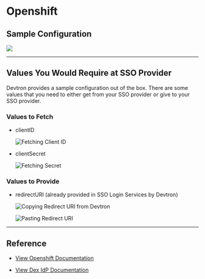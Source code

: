 # Openshift

## Sample Configuration

![](https://devtron-public-asset.s3.us-east-2.amazonaws.com/images/global-configurations/sso-login-service/openshift.jpg)

---

## Values You Would Require at SSO Provider

Devtron provides a sample configuration out of the box. There are some values that you need to either get from your SSO provider or give to your SSO provider.

### Values to Fetch

* clientID

    ![Fetching Client ID](https://devtron-public-asset.s3.us-east-2.amazonaws.com/images/global-configurations/sso-login-service/secret/openshift-id-secret1.jpg)

* clientSecret

    ![Fetching Secret](https://devtron-public-asset.s3.us-east-2.amazonaws.com/images/global-configurations/sso-login-service/secret/openshift-id-secret2.jpg)

### Values to Provide

* redirectURI (already provided in SSO Login Services by Devtron)

    ![Copying Redirect URI from Devtron](https://devtron-public-asset.s3.us-east-2.amazonaws.com/images/global-configurations/sso-login-service/redirect/openshift-redurl.jpg)

    ![Pasting Redirect URI](https://devtron-public-asset.s3.us-east-2.amazonaws.com/images/global-configurations/sso-login-service/redirect/openshift-redirect.jpg)

---

## Reference

* [View Openshift Documentation](https://docs.openshift.com/container-platform/4.14/authentication/configuring-oauth-clients.html)

* [View Dex IdP Documentation](https://dexidp.io/docs/connectors/openshift/)







